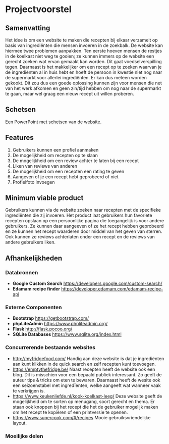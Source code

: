 # Projectvoorstel
## Samenvatting
Het idee is om een website te maken die recepten bij elkaar verzamelt op basis van ingrediënten die mensen invoeren in de zoekbalk. De website kan hiermee twee problemen aanpakken. Ten eerste hoeven mensen de restjes in de koelkast niet weg te gooien; ze kunnen immers op de website een gerecht zoeken wat ervan gemaakt kan worden. Dit gaat voedselverspilling tegen. Daarnaast is het makkelijker om een recept op te zoeken waarvan je de ingrediënten al in huis hebt en hoeft de persoon in kwestie niet nog naar de supermarkt voor allerlei ingrediënten. Er kan dus meteen worden gekookt. Dit zou dus een goede oplossing kunnen zijn voor mensen die net van het werk afkomen en geen zin/tijd hebben om nog naar de supermarkt te gaan, maar wel graag een nieuw recept uit willen proberen. 

## Schetsen
Een PowerPoint met schetsen van de website.

## Features
1. Gebruikers kunnen een profiel aanmaken
2. De mogelijkheid om recepten op te slaan
3. De mogelijkheid om een review achter te laten bij een recept
4. Liken van reviews van anderen
5. De mogelijkheid om een recepten een rating te geven
6. Aangeven of je een recept hebt geprobeerd of niet
7. Profielfoto invoegen

## Minimum viable product
Gebruikers kunnen via de website zoeken naar recepten met de specifieke ingrediënten die zij invoeren. Het product laat gebruikers hun favoriete recepten opslaan op een persoonlijke pagina die toegangelijk is voor andere gebruikers. Ze kunnen daar aangeeven of ze het recept hebben geprobeerd en ze kunnen het recept waarderen door middel van het geven van sterren. Ook kunnen ze reviews achterlaten onder een recept en de reviews van andere gebruikers liken. 

## Afhankelijkheden
### Databronnen
- **Google Custom Search**
https://developers.google.com/custom-search/
- **Edamam recipe finder**
https://developer.edamam.com/edamam-recipe-api

### Externe Componenten
- **Bootstrap**
https://getbootstrap.com/
- **phpLiteAdmin**
https://www.phpliteadmin.org/
- **Flask**
http://flask.pocoo.org/
- **SQLite Databases**
https://www.sqlite.org/index.html


### Concurrerende bestaande websites
- http://myfridgefood.com/
Handig aan deze website is dat je ingrediënten aan kunt klikken in de quick search en zelf recepten kunt toevoegen. 
- https://emptythefridge.be/
Naast recepten heeft de website ook een blog. Dit is misschien voor een bepaald publiek interessant. Zo geeft de auteur tips & tricks om eten te bewaren. Daarnaast heeft de wesite ook een seizoenstabel met ingredïenten, welke aangeeft wat wanneer vaak te verkrijgen is.
- https://www.keukenliefde.nl/kook-koelkast-leeg/
Deze website geeft de mogelijkheid om te sorten op menugang, soort gerecht en thema. Er staan ook knoppen bij het recept die het de gebruiker mogelijk maken om het recept te kopiëren of een printversie te openen. 
- https://www.supercook.com/#/recipes
Mooie gebruiksvriendelijke layout.

### Moeilijke delen